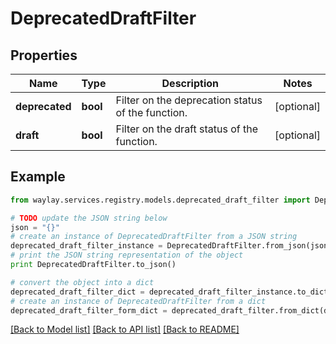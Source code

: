 # DeprecatedDraftFilter


## Properties

Name | Type | Description | Notes
------------ | ------------- | ------------- | -------------
**deprecated** | **bool** | Filter on the deprecation status of the function. | [optional] 
**draft** | **bool** | Filter on the draft status of the function. | [optional] 

## Example

```python
from waylay.services.registry.models.deprecated_draft_filter import DeprecatedDraftFilter

# TODO update the JSON string below
json = "{}"
# create an instance of DeprecatedDraftFilter from a JSON string
deprecated_draft_filter_instance = DeprecatedDraftFilter.from_json(json)
# print the JSON string representation of the object
print DeprecatedDraftFilter.to_json()

# convert the object into a dict
deprecated_draft_filter_dict = deprecated_draft_filter_instance.to_dict()
# create an instance of DeprecatedDraftFilter from a dict
deprecated_draft_filter_form_dict = deprecated_draft_filter.from_dict(deprecated_draft_filter_dict)
```
[[Back to Model list]](../README.md#documentation-for-models) [[Back to API list]](../README.md#documentation-for-api-endpoints) [[Back to README]](../README.md)



